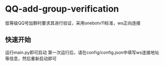 # QQ-add-group-verification
 低等级QQ号加群时要求其进行验证，采用onebotv11标准，ws正向连接

## 快速开始
运行main.py即可启动
第一次运行后，请在config/config.json中填写ws连接地址等信息，然后重新启动即可